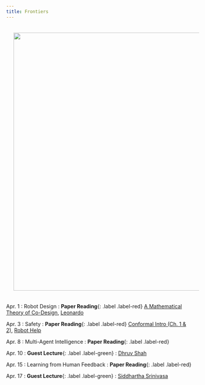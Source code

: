 ```yaml
---
title: Frontiers 
---
```


<img src="/real_world_robot_learning_sp25/assets/images/frontiers.png" style="width:700px; height:auto; padding:20px;">


Apr. 1
: Robot Design
  : **Paper Reading**{: .label .label-red} [A Mathematical Theory of Co-Design](https://arxiv.org/abs/1512.08055), [Leonardo](https://www.science.org/doi/10.1126/scirobotics.abf8136)

Apr. 3
: Safety
  : **Paper Reading**{: .label .label-red} [Conformal Intro (Ch. 1 & 2)](https://arxiv.org/abs/2107.07511), [Robot Help](https://arxiv.org/abs/2307.01928)

Apr. 8
: Multi-Agent Intelligence
  : **Paper Reading**{: .label .label-red}

Apr. 10
: **Guest Lecture**{: .label .label-green} 
  : [Dhruv Shah](https://robodhruv.github.io/) 

Apr. 15
: Learning from Human Feedback
  : **Paper Reading**{: .label .label-red}

Apr. 17
  : **Guest Lecture**{: .label .label-green} 
    : [Siddhartha Srinivasa](https://goodrobot.ai/) 